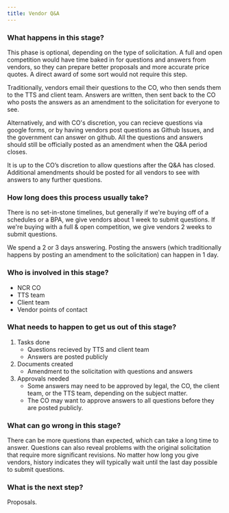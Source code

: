 ```yaml
---
title: Vendor Q&A
---
```


### What happens in this stage?
This phase is optional, depending on the type of solicitation. A full and open competition would have time baked in for questions and answers from vendors, so they can prepare better proposals and more accurate price quotes. A direct award of some sort would not require this step.

Traditionally, vendors email their questions to the CO, who then sends them to the TTS and client team. Answers are written, then sent back to the CO who posts the answers as an amendment to the solicitation for everyone to see. 

Alternatively, and with CO's discretion, you can recieve questions via google forms, or by having vendors post questions as Github Issues, and the government can answer on github. All the questions and answers should still be officially posted as an amendment when the Q&A period closes.

It is up to the CO’s discretion to allow questions after the Q&A has closed. Additional amendments should be posted for all vendors to see with answers to any further questions.

### How long does this process usually take?
There is no set-in-stone timelines, but generally if we're buying off of a schedules or a BPA, we give vendors about 1 week to submit questions. If we're buying with a full & open competition, we give vendors 2 weeks to submit questions. 

We spend a 2 or 3 days answering. Posting the answers (which traditionally happens by posting an amendment to the solicitation) can happen in 1 day.

### Who is involved in this stage? 
- NCR CO
- TTS team
- Client team
- Vendor points of contact

### What needs to happen to get us out of this stage? 
1. Tasks done
	- Questions recieved by TTS and client team
	- Answers are posted publicly 
2. Documents created
	- Amendment to the solicitation with questions and answers
3. Approvals needed
	- Some answers may need to be approved by legal, the CO, the client team, or the TTS team, depending on the subject matter.
	- The CO may want to approve answers to all questions before they are posted publicly. 

### What can go wrong in this stage? 
There can be more questions than expected, which can take a long time to answer. Questions can also reveal problems with the original solicitation that require more significant revisions. No matter how long you give vendors, history indicates they will typically wait until the last day possible to submit questions.

### What is the next step?
Proposals.

